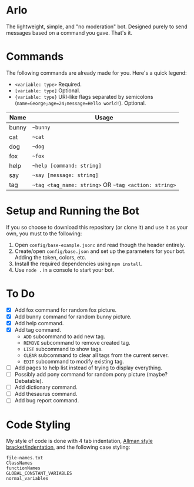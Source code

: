 # Arlo
The lightweight, simple, and "no moderation" bot. Designed purely to send messages based on a command you gave. That's it.

# Commands
The following commands are already made for you. Here's a quick legend:
- `<variable: type>` Required.
- `[variable: type]` Optional.
- `{variable: type}` URI-like flags separated by semicolons (`name=George;age=24;message=Hello world!`). Optional.

| Name   | Usage                                                 |
| ------ | ----------------------------------------------------- |
| bunny  | `~bunny`                                              |
| cat    | `~cat`                                                |
| dog    | `~dog`                                                |
| fox    | `~fox`                                                |
| help   | `~help [command: string]`                             |
| say    | `~say [message: string]`                              |
| tag    | `~tag <tag_name: string>` OR `~tag <action: string>`  |

# Setup and Running the Bot
If you so choose to download this repository (or clone it) and use it as your own, you must to the following:
1. Open `config/base-example.jsonc` and read though the header entirely.
2. Create/open `config/base.json` and set up the parameters for your bot. Adding the token, colors, etc.
3. Install the required dependencies using `npm install`.
4. Use `node .` in a console to start your bot.

# To Do
- [x] Add fox command for random fox picture.
- [x] Add bunny command for random bunny picture.
- [x] Add help command.
- [x] Add tag command.
	- `ADD` subcommand to add new tag.
	- `REMOVE` subcommand to remove created tag.
	- `LIST` subcommand to show tags.
	- `CLEAR` subcommand to clear all tags from the current server.
	- `EDIT` subcommand to modify existing tag.
- [ ] Add pages to help list instead of trying to display everything.
- [ ] Possibly add pony command for random pony picture (maybe? Debatable).
- [ ] Add dictionary command.
- [ ] Add thesaurus command.
- [ ] Add bug report command.

# Code Styling
My style of code is done with 4 tab indentation, [Allman style bracket/indentation](https://en.wikipedia.org/wiki/Indentation_style#Allman_style), and the following case styling:
```
file-names.txt
ClassNames
functionNames
GLOBAL_CONSTANT_VARIABLES
normal_variables
```

